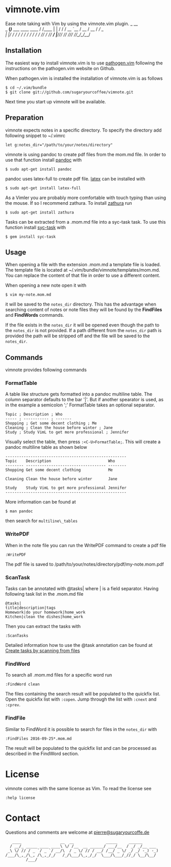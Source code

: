 vimnote.vim
===========
Ease note taking with Vim by using the vimnote.vim plugin.
                            _                       __     
                     _   __(_)___ ___  ____  ____  / /____ 
                    | | / / / __ `__ \/ __ \/ __ \/ __/ _ \
                    | |/ / / / / / / / / / / /_/ / /_/  __/
                    |___/_/_/ /_/ /_/_/ /_/\____/\__/\___/ 
                                                           
Installation
------------
The easiest way to install vimnote.vim is to use 
[pathogen.vim](https://github.com/tpope/vim-pathogen) following the instructions
on the pathogen.vim website on Github.

When pathogen.vim is installed the installation of vimnote.vim is as follows

    $ cd ~/.vim/bundle
    $ git clone git://github.com/sugaryourcoffee/vimnote.git

Next time you start up vimnote will be available.

Preparation
-----------
vimnote expects notes in a specific directory. To specify the directory add
following snippet to ~/.vimrc

    let g:notes_dir="/path/to/your/notes/directory"

vimnote is using pandoc to create pdf files from the mom.md file. In order to 
use that function install [pandoc](http://pandoc.org/) with

    $ sudo apt-get install pandoc

pandoc uses latex-full to create pdf file. 
[latex](https://www.latex-project.org/) can be installed with

    $ sudo apt-get install latex-full

As a Vimler you are probably more comfortable with touch typing than using the 
mouse. If so I recommend zathura. To install 
[zathura](https://pwmt.org/projects/zathura/) run

    $ sudo apt-get install zathura

Tasks can be extracted from a .mom.md file into a syc-task task. To use this 
function install [syc-task](https://rubygems.org/gems/syc-task) with

    $ gem install syc-task

Usage
-----
When opening a file with the extension .mom.md a template file is loaded. The
template file is located at ~/.vim/bundle/vimnote/templates/mom.md. You can 
replace the content of that file in order to use a different content.

When opening a new note open it with

    $ vim my-note.mom.md

it will be saved to the `notes_dir` directory. This has the advantage when 
searching content of notes or note files they will be found by the 
**FindFiles** and **FindWords** commands.

If the file exists in the `notes_dir` it will be opened even though the path to
the `notes_dir` is not provided. If a path different from the `notes_dir` path
is provided the path will be stripped off and the file will be saved to the 
`notes_dir`.

Commands
--------
vimnote provides following commands

### FormatTable	        
A table like structure gets formatted into a pandoc multiline table. The
column separator defaults to the bar '|'. But if another spearator is used, as
in the example a semicolon ';' FormatTable takes an optional separator.

    Topic ; Description ; Who
    ----- ; ----------- ; -------
    Shopping ; Get some decent clothing ; Me
    Cleaning ; Clean the house before winter ; Jane
    Study ; Study VimL to get more professional ; Jennifer

Visually select the table, then press `:<C-U>FormatTable;`. This will create a 
pandoc multiline table as shown below

    -----------------------------------------------------
    Topic    Description                         Who
    -------- ----------------------------------- --------
    Shopping Get some decent clothing            Me

    Cleaning Clean the house before winter       Jane

    Study    Study VimL to get more professional Jennifer
    -----------------------------------------------------

More information can be found at

    $ man pandoc

then search for `multiline\_tables`

### WritePDF
When in the note file you can run the WritePDF command to create a pdf file

    :WritePDF

The pdf file is saved to /path/to/your/notes/directory/pdf/my-note.mom.pdf

### ScanTask
Tasks can be annotated with @tasks| where | is a field separator. Having 
following task list in the .mom.md file

    @tasks|
    title|description|tags
    Homework|do your homework|home_work
    Kitchen|clean the dishes|home_work

Then you can extract the tasks with

    :ScanTasks

Detailed information how to use the @task annotation can be found at
[Create tasks by scanning from files](https://github.com/sugaryourcoffee/syc-task#create-tasks-by-scanning-from-files)

### FindWord
To search all .mom.md files for a specific word run

    :FindWord clean

The files containing the search result will be populated to the quickfix list.
Open the quickfix list with `:copen`. Jump through the list with `:cnext` and
`:cprev`.

### FindFile
Similar to FindWord it is possible to search for files in the `notes_dir` with

    :FindFiles 2016-09-25*.mom.md

The result will be populated to the quickfix list and can be processed as 
described in the FindWord section.

License
=======
vimnote comes with the same license as Vim. To read the license see

    :help license

Contact
=======
Questions and comments are welcome at pierre@sugaryourcoffe.de

       ____                 __  __              _____     ______       
      / __/_ _____ ____ ____\ \/ /__  __ ______/ ___/__  / _/ _/__ ___ 
     _\ \/ // / _ `/ _ `/ __/\  / _ \/ // / __/ /__/ _ \/ _/ _/ -_) -_)
    /___/\_,_/\_, /\_,_/_/   /_/\___/\_,_/_/  \___/\___/_//_/ \__/\__/ 
             /___/                                                     

